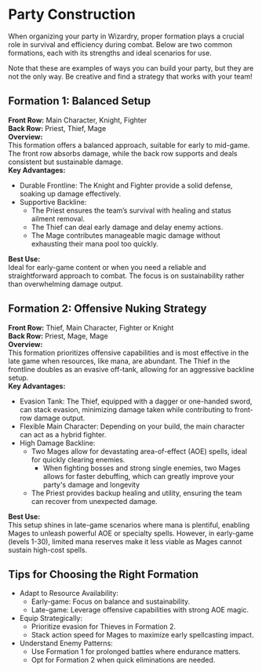# Party Construction
When organizing your party in Wizardry, proper formation plays a crucial role in survival and efficiency during combat. Below are two common formations, each with its strengths and ideal scenarios for use.

Note that these are examples of ways you can build your party, but they are not the only way. Be creative and find a strategy that works with your team!
## Formation 1: Balanced Setup
<b>Front Row:</b> Main Character, Knight, Fighter\
<b>Back Row:</b> Priest, Thief, Mage\
<b>Overview:</b>\
This formation offers a balanced approach, suitable for early to mid-game. The front row absorbs damage, while the back row supports and deals consistent but sustainable damage.\
<b>Key Advantages:</b>
* Durable Frontline: The Knight and Fighter provide a solid defense, soaking up damage effectively.
* Supportive Backline:
    * The Priest ensures the team’s survival with healing and status ailment removal.
    * The Thief can deal early damage and delay enemy actions.
    * The Mage contributes manageable magic damage without exhausting their mana pool too quickly.

<b>Best Use:</b>\
Ideal for early-game content or when you need a reliable and straightforward approach to combat. The focus is on sustainability rather than overwhelming damage output.

## Formation 2: Offensive Nuking Strategy
<b>Front Row:</b> Thief, Main Character, Fighter or Knight\
<b>Back Row:</b> Priest, Mage, Mage\
<b>Overview:</b>\
This formation prioritizes offensive capabilities and is most effective in the late game when resources, like mana, are abundant. The Thief in the frontline doubles as an evasive off-tank, allowing for an aggressive backline setup.\
<b>Key Advantages:</b>
* Evasion Tank: The Thief, equipped with a dagger or one-handed sword, can stack evasion, minimizing damage taken while contributing to front-row damage output.
* Flexible Main Character: Depending on your build, the main character can act as a hybrid fighter.
* High Damage Backline:
    * Two Mages allow for devastating area-of-effect (AOE) spells, ideal for quickly clearing enemies.
        * When fighting bosses and strong single enemies, two Mages allows for faster debuffing, which can greatly improve your party's damage and longevity
    * The Priest provides backup healing and utility, ensuring the team can recover from unexpected damage.

<b>Best Use:</b>\
This setup shines in late-game scenarios where mana is plentiful, enabling Mages to unleash powerful AOE or specialty spells. However, in early-game (levels 1-30), limited mana reserves make it less viable as Mages cannot sustain high-cost spells.

## Tips for Choosing the Right Formation
* Adapt to Resource Availability:
    * Early-game: Focus on balance and sustainability.
    * Late-game: Leverage offensive capabilities with strong AOE magic.
* Equip Strategically:
    * Prioritize evasion for Thieves in Formation 2.
    * Stack action speed for Mages to maximize early spellcasting impact.
* Understand Enemy Patterns:
    * Use Formation 1 for prolonged battles where endurance matters.
    * Opt for Formation 2 when quick eliminations are needed.
